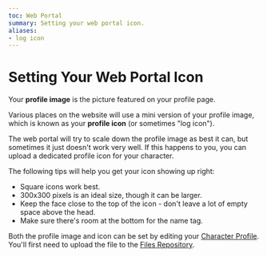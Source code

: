 ```yaml
---
toc: Web Portal
summary: Setting your web portal icon.
aliases:
- log icon
---
```


# Setting Your Web Portal Icon

Your **profile image** is the picture featured on your profile page.  

Various places on the website will use a mini version of your profile image, which is known as your **profile icon** (or sometimes "log icon").  

The web portal will try to scale down the profile image as best it can, but sometimes it just doesn't work very well.  If this happens to you, you can upload a dedicated profile icon for your character.

The following tips will help you get your icon showing up right:

* Square icons work best.
* 300x300 pixels is an ideal size, though it can be larger.
* Keep the face close to the top of the icon - don't leave a lot of empty space above the head.
* Make sure there's room at the bottom for the name tag.

Both the profile image and icon can be set by editing your [Character Profile](/help/web_profile).  You'll first need to upload the file to the [Files Repository](/help/web_files).  
